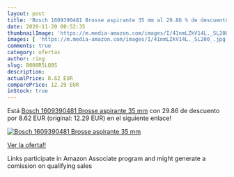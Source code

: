 ```yaml
---
layout: post
title: 'Bosch 1609390481 Brosse aspirante 35 mm al 29.86 % de descuento'
date: 2020-11-20 00:52:35
thumbnailImage: 'https://m.media-amazon.com/images/I/41nmLZkV14L._SL200_.jpg'
images: [ 'https://m.media-amazon.com/images/I/41nmLZkV14L._SL200_.jpg' ]
comments: true
category: ofertas
author: ring
slug: B000R5LQ8S
description:
actualPrice: 8.62 EUR
comparePrice: 12.29 EUR
inStock: true
---
```


Está [Bosch 1609390481 Brosse aspirante 35 mm](https://www.amazon.fr/dp/B000R5LQ8S/?tag=tolees0d-21) con 29.86 de descuento por 8.62 EUR (original: 12.29 EUR) en el siguiente enlace!

[![Bosch 1609390481 Brosse aspirante 35 mm](https://m.media-amazon.com/images/I/41nmLZkV14L._SL200_.jpg)](https://www.amazon.fr/dp/B000R5LQ8S/?tag=tolees0d-21)

[Ver la oferta!!](https://www.amazon.fr/dp/B000R5LQ8S/?tag=tolees0d-21)

Links participate in Amazon Associate program and might generate a comission on qualifying sales


